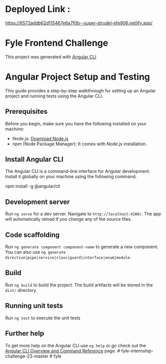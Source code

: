 # Deployed Link : 

https://6572addb62d115467e6a7f0b--super-strudel-efe906.netlify.app/

# Fyle Frontend Challenge


This project was generated with [Angular CLI](https://github.com/angular/angular-cli) 

# Angular Project Setup and Testing

This guide provides a step-by-step walkthrough for setting up an Angular project and running tests using the Angular CLI.

## Prerequisites

Before you begin, make sure you have the following installed on your machine:

- Node.js: [Download Node.js](https://nodejs.org/)
- npm (Node Package Manager): It comes with Node.js installation.

## Install Angular CLI

The Angular CLI is a command-line interface for Angular development. Install it globally on your machine using the following command:

npm install -g @angular/cli


## Development server

Run `ng serve` for a dev server. Navigate to `http://localhost:4200/`. The app will automatically reload if you change any of the source files.

## Code scaffolding

Run `ng generate component component-name` to generate a new component. You can also use `ng generate directive|pipe|service|class|guard|interface|enum|module`.

## Build

Run `ng build` to build the project. The build artifacts will be stored in the `dist/` directory.

## Running unit tests

Run `ng test` to execute the unit tests 

## Further help

To get more help on the Angular CLI use `ng help` or go check out the [Angular CLI Overview and Command Reference](https://angular.io/cli) page.
#   f y l e - i n t e r n s h i p - c h a l l e n g e - 2 3 - m a s t e r  
 #   f y l e  
 